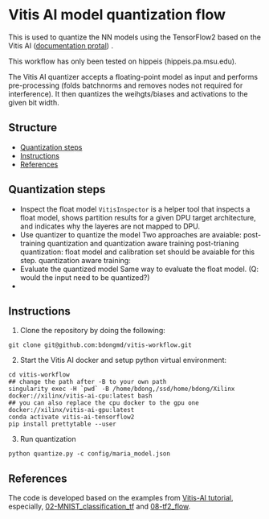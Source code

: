 # Vitis AI model quantization flow

This is used to quantize the NN models using the TensorFlow2 based on the Vitis AI ([documentation protal](https://docs.xilinx.com/r/en-US/ug1414-vitis-ai/Overview?tocId=froN06fqkXdB2HpfEBtHNw)) .

This workflow has only been tested on hippeis (hippeis.pa.msu.edu).

The Vitis AI quantizer accepts a floating-point model as input and performs pre-processing (folds batchnorms and removes nodes not required for interference). It then quantizes the weihgts/biases and activations to the given bit width.

## Structure
* [Quantization steps](#quantization-steps)
* [Instructions](#instructions)
* [References](#references)

## Quantization steps
- Inspect the float model
  `VitisInspector` is a helper tool that inspects a float model, shows partition results for a given DPU target architecture, and indicates why the layeres are not mapped to DPU. 
- Use quantizer to quantize the model
  Two approaches are avaiable: post-training quantization and quantization aware training
  post-trianing quantization: float model and calibration set should be avaiable for this step.
  quantization aware training: 
- Evaluate the quantized model
  Same way to evaluate the float model. (Q: would the input need to be quantized?)
-  

## Instructions
1. Clone the repository by doing the following:
```
git clone git@github.com:bdongmd/vitis-workflow.git
```

2. Start the Vitis AI docker and setup python virtual environment:
```
cd vitis-workflow
## change the path after -B to your own path
singularity exec -H `pwd` -B /home/bdong,/ssd/home/bdong/Xilinx docker://xilinx/vitis-ai-cpu:latest bash
## you can also replace the cpu docker to the gpu one docker://xilinx/vitis-ai-gpu:latest
conda activate vitis-ai-tensorflow2
pip install prettytable --user
```

3. Run quantization
```
python quantize.py -c config/maria_model.json
```

## References
The code is developed based on the examples from [Vitis-AI tutorial](https://github.com/Xilinx/Vitis-AI-Tutorials/), especially, [02-MNIST_classification_tf](https://github.com/Xilinx/Vitis-AI-Tutorials/tree/1.4/Design_Tutorials/02-MNIST_classification_tf) and [08-tf2_flow](https://github.com/Xilinx/Vitis-AI-Tutorials/tree/1.4/Design_Tutorials/08-tf2_flow).
